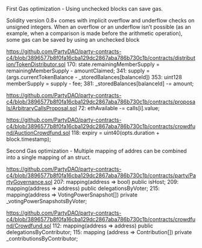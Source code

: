 First Gas optimization - Using unchecked blocks can save gas.

Solidity version 0.8+ comes with implicit overflow and underflow checks on unsigned integers. When an overflow or an underflow isn’t possible (as an example, when a comparison is made before the arithmetic operation), some gas can be saved by using an unchecked block

https://github.com/PartyDAO/party-contracts-c4/blob/3896577b8f0fa16cba129dc2867aba786b730c1b/contracts/distribution/TokenDistributor.sol
170: state.remainingMemberSupply = remainingMemberSupply - amountClaimed;
341: supply = (args.currentTokenBalance - _storedBalances[balanceId])
353: uint128 memberSupply = supply - fee;
381: _storedBalances[balanceId] -= amount;

https://github.com/PartyDAO/party-contracts-c4/blob/3896577b8f0fa16cba129dc2867aba786b730c1b/contracts/proposals/ArbitraryCallsProposal.sol
72: ethAvailable -= calls[i].value;

https://github.com/PartyDAO/party-contracts-c4/blob/3896577b8f0fa16cba129dc2867aba786b730c1b/contracts/crowdfund/AuctionCrowdfund.sol
118: expiry = uint40(opts.duration + block.timestamp);

Second Gas optimization - Multiple mapping of addres can be combined into a single mapping of an struct.

https://github.com/PartyDAO/party-contracts-c4/blob/3896577b8f0fa16cba129dc2867aba786b730c1b/contracts/party/PartyGovernance.sol
207: mapping(address => bool) public isHost;
209: mapping(address => address) public delegationsByVoter;
215: mapping(address => VotingPowerSnapshot[]) private _votingPowerSnapshotsByVoter;

https://github.com/PartyDAO/party-contracts-c4/blob/3896577b8f0fa16cba129dc2867aba786b730c1b/contracts/crowdfund/Crowdfund.sol
112: mapping(address => address) public delegationsByContributor;
115: mapping (address => Contribution[]) private _contributionsByContributor;
